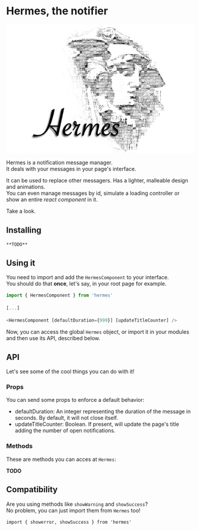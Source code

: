 # Hermes, the notifier

![Hermes notifier header](https://github.com/NascHQ/hermes-notifier/blob/master/css/header.png?raw=true)

Hermes is a notification message manager.  
It deals with your messages in your page's interface.

It can be used to replace other messagers. Has a lighter, malleable design and animations.  
You can even manage messages by id, simulate a loading controller or show an entire _react component_ in it.

Take a look.

## Installing

```
**TODO**
```

## Using it

You need to import and add the `HermesComponent` to your interface.  
You should do that **once**, let's say, in your root page for example.

```js
import { HermesComponent } from 'hermes'

[...]

<HermesComponent [defaultDuration={999}] [updateTitleCounter] />
```

Now, you can access the global `Hermes` object, or import it in your modules and then use its API, described below.

## API

Let's see some of the cool things you can do with it!

### Props

You can send some props to enforce a default behavior:

- defaultDuration: An integer representing the duration of the message in seconds. By default, it will not close itself.
- updateTitleCounter: Boolean. If present, will update the page's title adding the number of open notifications.

### Methods

These are methods you can acces at `Hermes`:

**TODO**

## Compatibility

Are you using methods like `showWarning` and `showSuccess`?  
No problem, you can just import them from `Hermes` too!

```
import { showerror, showSuccess } from 'hermes'
```

